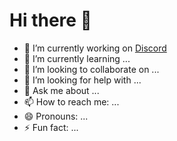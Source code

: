 # Hi there 👋

- 🔭 I’m currently working on [Discord](https://dsc.gg/dso)
- 🌱 I’m currently learning ...
- 👯 I’m looking to collaborate on ...
- 🤔 I’m looking for help with ...
- 💬 Ask me about ...
- 📫 How to reach me: ...
- 😄 Pronouns: ...
- ⚡ Fun fact: ...

<!--
**Die-Antwoord/die-antwoord** is a ✨ _special_ ✨ repository because its `README.md` (this file) appears on your GitHub profile.
-->